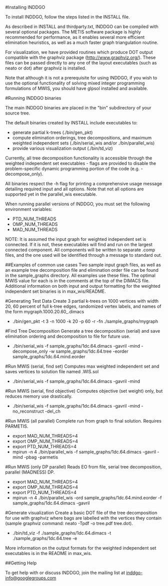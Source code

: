 #Installing INDDGO

To install INDDGO, follow the steps listed in the INSTALL file.

As described in INSTALL and thirdparty.txt, INDDGO can be compiled with 
several optional packages. The METIS software package is highly recommended
for performance, as it enables several more efficient elimination heuristics, 
as well as a much faster graph triangulation routine.

For visualization, we have provided routines which produce DOT output 
compatible with the graphviz package (http://www.graphviz.org/). These 
files can be passed directly to any one of the layout executables (such as 
neato or dot) after graphviz is installed.

Note that although it is not a prerequisite for using INDDGO, if you 
wish to use the optional functionality of solving mixed integer programming 
formulations of MWIS, you should have glpsol installed and available.

#Running INDDGO binaries

The main INDDGO binaries are placed in the "bin" subdirectory of your
source tree.

The default binaries created by INSTALL include executables to:
* generate partial k-trees (./bin/gen_pkt)
* compute elimination orderings, tree decompositions, and maximum weighted independent sets (./bin/serial_wis and/or ./bin/parallel_wis)
* provide various visualization output (./bin/td_viz)

Currently, all tree decomposition functionality is accessible through the 
weighted independent set executables - flags are provided to disable the 
problem-specific dynamic programming portion of the code (e.g. -decompose_only).

All binaries respect the -h flag for printing a comprehensive usage message detailing required input and all options. Note that not all options are supported yet in the parallel_wis executable.

When running parallel versions of INDDGO, you must set the following
environment variables:

* PTD_NUM_THREADS
* OMP_NUM_THREADS
* MAD_NUM_THREADS

NOTE: It is assumed the input graph for weighted independent set is connected. If it is not, 
these executables will find and run on the largest connected component. 
All components will be written to separate .comp files, and the one used
will be identified through a message to standard out. 

##Examples of common use cases
Two sample input graph files, as well as an example tree decomposition
file and elimination order file can be found in the sample_graphs directory.
 All examples use these files. The optimal MWIS value for each is in the 
 comments at the top of the DIMACS file. Additional information on both input and 
 output formatting for the weighted independent set binaries is in max_wis/README.

#Generating Test Data
 Create 3 partial k-trees on 1000 vertices with width 20, 60 percent of 
 full k-tree edges, randomized vertex labels, and names of the form 
 mygraph.1000.20.60_.dimacs
* ./bin/gen_pkt -t 3 -n 1000 -k 20 -p 60 -r -fn ./sample_graphs/mygraph

#Find Tree Decomposition
 Generate a tree decomposition (serial) and save elimination ordering
 and decomposition to file for future use.
* ./bin/serial_wis -f sample_graphs/1dc.64.dimacs -gavril -mind -decompose_only -w sample_graphs/1dc.64.tree -eorder sample_graphs/1dc.64.mind.eorder

#Run MWIS (serial, find set)
 Computes max weighted independent set and saves vertices to solution file 
 named <inputfile>.WIS.sol
* ./bin/serial_wis -f sample_graphs/1dc.64.dimacs -gavril -mind 

#Run MWIS (serial, find objective) 
 Computes objective (set weight) only, but reduces memory use drastically. 
* ./bin/serial_wis -f sample_graphs/1dc.64.dimacs -gavril -mind -no_reconstruct -del_ch

#Run MWIS (all parallel) 
 Complete run from graph to final solution. Requires PARMETIS.
* export MAD_NUM_THREADS=4
* export OMP_NUM_THREADS=4
* export PTD_NUM_THREADS=4 
* mpirun -n 4 ./bin/parallel_wis -f sample_graphs/1dc.64.dimacs -gavril -mind -pbag -parmetis

#Run MWIS (only DP parallel) 
 Reads EO from file, serial tree decomposition, parallel (MADNESS) DP.  
* export MAD_NUM_THREADS=4
* export OMP_NUM_THREADS=4
* export PTD_NUM_THREADS=4 
* mpirun -n 4 ./bin/parallel_wis -ord sample_graphs/1dc.64.mind.eorder -f sample_graphs/1dc.64.dimacs -gavril 

#Generate visualization
 Create a basic DOT file of the tree decomposition for use with graphviz where
 bags are labelled with the vertices they contain 
 (sample graphviz command: neato -Tpdf -o tree.pdf tree.dot). 
* ./bin/td_viz -f ./sample_graphs/1dc.64.dimacs -t ./sample_graphs/1dc.64.tree -e 

More information on the output formats for the weighted independent set executables is in the README in max_wis.

##Getting Help

To get help with or discuss INDDGO, join the mailing list at inddgo-info@googlegroups.com

